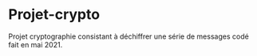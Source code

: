 # Projet-crypto

Projet cryptographie consistant à déchiffrer une série de messages codé fait en mai 2021.
